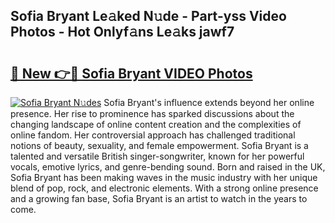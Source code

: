 ## Sofia Bryant Le𝚊ked N𝚞de - Part-yss Video Photos - Hot Onlyf𝚊ns Le𝚊ks jawf7

# <h2><a href="http://ab51627.deff.icu/?id=Sofia+Bryant">🔗 New 👉🔴 Sofia Bryant VIDEO Photos</a></h2>

[![Sofia Bryant N𝚞des](https://i.imgur.com/rIISA9y.gif)](http://ab51627.deff.icu/?id=Sofia+Bryant)
Sofia Bryant's influence extends beyond her online presence. Her rise to prominence has sparked discussions about the changing landscape of online content creation and the complexities of online fandom. Her controversial approach has challenged traditional notions of beauty, sexuality, and female empowerment. Sofia Bryant is a talented and versatile British singer-songwriter, known for her powerful vocals, emotive lyrics, and genre-bending sound. Born and raised in the UK, Sofia Bryant has been making waves in the music industry with her unique blend of pop, rock, and electronic elements. With a strong online presence and a growing fan base, Sofia Bryant is an artist to watch in the years to come.
